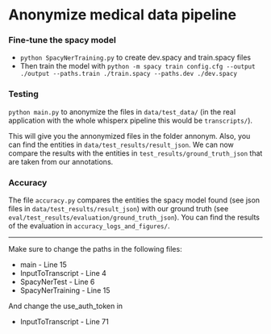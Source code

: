 # Anonymize medical data pipeline

### Fine-tune the spacy model
- ``python SpacyNerTraining.py`` to create dev.spacy and train.spacy files
- Then train the model with ``python -m spacy train config.cfg --output ./output --paths.train ./train.spacy --paths.dev ./dev.spacy``

### Testing
``python main.py`` to anonymize the files in ``data/test_data/`` (in the real application with the whole whisperx pipeline this would be ``transcripts/``).

This will give you the annonymized files in the folder annonym. Also, you can find the entities in ``data/test_results/result_json``.
We can now compare the results with the entities in ``test_results/ground_truth_json`` that are taken from our annotations.

### Accuracy
The file ``accuracy.py`` compares the entities the spacy model found (see json files in ``data/test_results/result_json``) with our ground truth (see ``eval/test_results/evaluation/ground_truth_json``).
You can find the results of the evaluation in ``accuracy_logs_and_figures/``.

---
Make sure to change the paths in the following files:
- main - Line 15
- InputToTranscript - Line 4
- SpacyNerTest - Line 6
- SpacyNerTraining - Line 15

And change the use_auth_token in
- InputToTranscript - Line 71